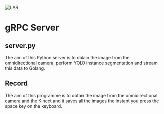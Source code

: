 ![LAR](https://github.com/MSL-LAR-MinhoTeam/2TDP/blob/main/Images/git_msl_omnivision_pkg.png)
# gRPC Server

## server.py
The aim of this Python server is to obtain the image from the omnidirectional camera, perform YOLO instance segmentation and stream this data to Golang.

## Record
The aim of this programme is to obtain the image from the omnidirectional camera and the Kinect and it saves all the images the instant you press the space key on the keyboard.

